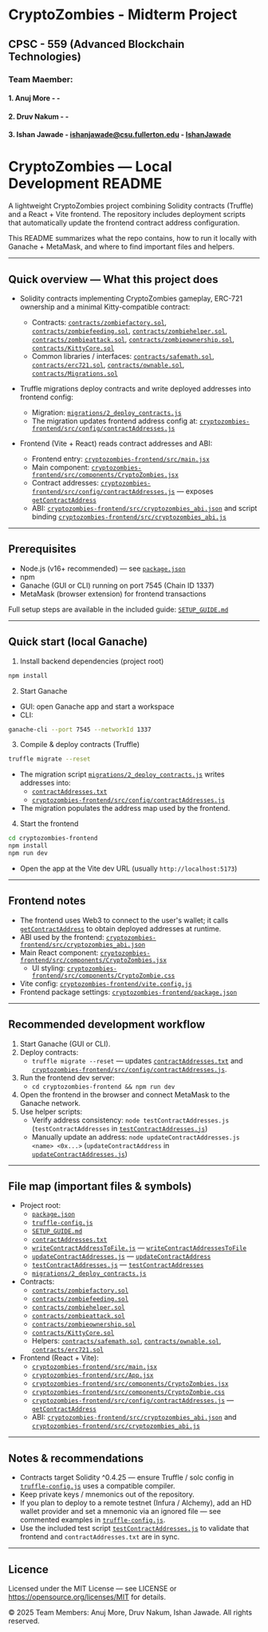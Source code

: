 # CryptoZombies - Midterm Project 
## CPSC - 559 (Advanced Blockchain Technologies)

### Team Maember: 

#### 1. Anuj More       - <Email>   -  <GitHub>     
#### 2. Druv Nakum      - <Email>   -  <GitHub>  
#### 3. Ishan Jawade    - ishanjawade@csu.fullerton.edu  -  <a href="https://github.com/IshanJawade" target="_blank">IshanJawade</a>

# CryptoZombies — Local Development README

A lightweight CryptoZombies project combining Solidity contracts (Truffle) and a React + Vite frontend. The repository includes deployment scripts that automatically update the frontend contract address configuration.

This README summarizes what the repo contains, how to run it locally with Ganache + MetaMask, and where to find important files and helpers.

---

## Quick overview — What this project does

- Solidity contracts implementing CryptoZombies gameplay, ERC-721 ownership and a minimal Kitty-compatible contract:
  - Contracts: [`contracts/zombiefactory.sol`](contracts/zombiefactory.sol), [`contracts/zombiefeeding.sol`](contracts/zombiefeeding.sol), [`contracts/zombiehelper.sol`](contracts/zombiehelper.sol), [`contracts/zombieattack.sol`](contracts/zombieattack.sol), [`contracts/zombieownership.sol`](contracts/zombieownership.sol), [`contracts/KittyCore.sol`](contracts/KittyCore.sol)
  - Common libraries / interfaces: [`contracts/safemath.sol`](contracts/safemath.sol), [`contracts/erc721.sol`](contracts/erc721.sol), [`contracts/ownable.sol`](contracts/ownable.sol), [`contracts/Migrations.sol`](contracts/Migrations.sol)

- Truffle migrations deploy contracts and write deployed addresses into frontend config:
  - Migration: [`migrations/2_deploy_contracts.js`](migrations/2_deploy_contracts.js)
  - The migration updates frontend address config at: [`cryptozombies-frontend/src/config/contractAddresses.js`](cryptozombies-frontend/src/config/contractAddresses.js)

- Frontend (Vite + React) reads contract addresses and ABI:
  - Frontend entry: [`cryptozombies-frontend/src/main.jsx`](cryptozombies-frontend/src/main.jsx)
  - Main component: [`cryptozombies-frontend/src/components/CryptoZombies.jsx`](cryptozombies-frontend/src/components/CryptoZombies.jsx)
  - Contract addresses: [`cryptozombies-frontend/src/config/contractAddresses.js`](cryptozombies-frontend/src/config/contractAddresses.js) — exposes [`getContractAddress`](cryptozombies-frontend/src/config/contractAddresses.js)
  - ABI: [`cryptozombies-frontend/src/cryptozombies_abi.json`](cryptozombies-frontend/src/cryptozombies_abi.json) and script binding [`cryptozombies-frontend/src/cryptozombies_abi.js`](cryptozombies-frontend/src/cryptozombies_abi.js)

---

## Prerequisites

- Node.js (v16+ recommended) — see [`package.json`](package.json)
- npm
- Ganache (GUI or CLI) running on port 7545 (Chain ID 1337)
- MetaMask (browser extension) for frontend transactions

Full setup steps are available in the included guide: [`SETUP_GUIDE.md`](SETUP_GUIDE.md)

---

## Quick start (local Ganache)

1. Install backend dependencies (project root)
```bash
npm install
```

2. Start Ganache
- GUI: open Ganache app and start a workspace
- CLI:
```bash
ganache-cli --port 7545 --networkId 1337
```

3. Compile & deploy contracts (Truffle)
```bash
truffle migrate --reset
```
- The migration script [`migrations/2_deploy_contracts.js`](migrations/2_deploy_contracts.js) writes addresses into:
  - [`contractAddresses.txt`](contractAddresses.txt)
  - [`cryptozombies-frontend/src/config/contractAddresses.js`](cryptozombies-frontend/src/config/contractAddresses.js)
- The migration populates the address map used by the frontend.

4. Start the frontend
```bash
cd cryptozombies-frontend
npm install
npm run dev
```
- Open the app at the Vite dev URL (usually `http://localhost:5173`)

---

## Frontend notes

- The frontend uses Web3 to connect to the user's wallet; it calls [`getContractAddress`](cryptozombies-frontend/src/config/contractAddresses.js) to obtain deployed addresses at runtime.
- ABI used by the frontend: [`cryptozombies-frontend/src/cryptozombies_abi.json`](cryptozombies-frontend/src/cryptozombies_abi.json)
- Main React component: [`cryptozombies-frontend/src/components/CryptoZombies.jsx`](cryptozombies-frontend/src/components/CryptoZombies.jsx)
  - UI styling: [`cryptozombies-frontend/src/components/CryptoZombie.css`](cryptozombies-frontend/src/components/CryptoZombie.css)
- Vite config: [`cryptozombies-frontend/vite.config.js`](cryptozombies-frontend/vite.config.js)
- Frontend package settings: [`cryptozombies-frontend/package.json`](cryptozombies-frontend/package.json)

---

## Recommended development workflow

1. Start Ganache (GUI or CLI).
2. Deploy contracts:
   - `truffle migrate --reset` — updates [`contractAddresses.txt`](contractAddresses.txt) and [`cryptozombies-frontend/src/config/contractAddresses.js`](cryptozombies-frontend/src/config/contractAddresses.js).
3. Run the frontend dev server:
   - `cd cryptozombies-frontend && npm run dev`
4. Open the frontend in the browser and connect MetaMask to the Ganache network.
5. Use helper scripts:
   - Verify address consistency: `node testContractAddresses.js` (`testContractAddresses` in [`testContractAddresses.js`](testContractAddresses.js))
   - Manually update an address: `node updateContractAddresses.js <name> <0x...>` (`updateContractAddress` in [`updateContractAddresses.js`](updateContractAddresses.js))

---

## File map (important files & symbols)

- Project root:
  - [`package.json`](package.json)
  - [`truffle-config.js`](truffle-config.js)
  - [`SETUP_GUIDE.md`](SETUP_GUIDE.md)
  - [`contractAddresses.txt`](contractAddresses.txt)
  - [`writeContractAddressToFile.js`](writeContractAddressToFile.js) — [`writeContractAddressesToFile`](writeContractAddressToFile.js)
  - [`updateContractAddresses.js`](updateContractAddresses.js) — [`updateContractAddress`](updateContractAddresses.js)
  - [`testContractAddresses.js`](testContractAddresses.js) — [`testContractAddresses`](testContractAddresses.js)
  - [`migrations/2_deploy_contracts.js`](migrations/2_deploy_contracts.js)
- Contracts:
  - [`contracts/zombiefactory.sol`](contracts/zombiefactory.sol)
  - [`contracts/zombiefeeding.sol`](contracts/zombiefeeding.sol)
  - [`contracts/zombiehelper.sol`](contracts/zombiehelper.sol)
  - [`contracts/zombieattack.sol`](contracts/zombieattack.sol)
  - [`contracts/zombieownership.sol`](contracts/zombieownership.sol)
  - [`contracts/KittyCore.sol`](contracts/KittyCore.sol)
  - Helpers: [`contracts/safemath.sol`](contracts/safemath.sol), [`contracts/ownable.sol`](contracts/ownable.sol), [`contracts/erc721.sol`](contracts/erc721.sol)
- Frontend (React + Vite):
  - [`cryptozombies-frontend/src/main.jsx`](cryptozombies-frontend/src/main.jsx)
  - [`cryptozombies-frontend/src/App.jsx`](cryptozombies-frontend/src/App.jsx)
  - [`cryptozombies-frontend/src/components/CryptoZombies.jsx`](cryptozombies-frontend/src/components/CryptoZombies.jsx)
  - [`cryptozombies-frontend/src/components/CryptoZombie.css`](cryptozombies-frontend/src/components/CryptoZombie.css)
  - [`cryptozombies-frontend/src/config/contractAddresses.js`](cryptozombies-frontend/src/config/contractAddresses.js) — [`getContractAddress`](cryptozombies-frontend/src/config/contractAddresses.js)
  - ABI: [`cryptozombies-frontend/src/cryptozombies_abi.json`](cryptozombies-frontend/src/cryptozombies_abi.json) and [`cryptozombies-frontend/src/cryptozombies_abi.js`](cryptozombies-frontend/src/cryptozombies_abi.js)

---

## Notes & recommendations

- Contracts target Solidity ^0.4.25 — ensure Truffle / solc config in [`truffle-config.js`](truffle-config.js) uses a compatible compiler.
- Keep private keys / mnemonics out of the repository.
- If you plan to deploy to a remote testnet (Infura / Alchemy), add an HD wallet provider and set a mnemonic via an ignored file — see commented examples in [`truffle-config.js`](truffle-config.js).
- Use the included test script [`testContractAddresses.js`](testContractAddresses.js) to validate that frontend and `contractAddresses.txt` are in sync.

---

## Licence
Licensed under the MIT License — see LICENSE or https://opensource.org/licenses/MIT for details.

© 2025 Team Members: Anuj More, Druv Nakum, Ishan Jawade. All rights reserved.